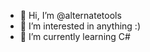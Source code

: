 - 👋 Hi, I’m @alternatetools
- 👀 I’m interested in anything :)
- 🌱 I’m currently learning C#


<!---
alternatetools/alternatetools is a ✨ special ✨ repository because its `README.md` (this file) appears on your GitHub profile.
You can click the Preview link to take a look at your changes.
--->
